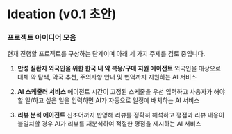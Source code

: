 # Ideation (v0.1 초안)
### 프로젝트 아이디어 모음

현재 진행할 프로젝트를 구상하는 단계이며 아래 세 가지 주제를 검토 중입니다.

1. **만성 질환자 외국인을 위한 한국 내 약 복용/구매 지원 에이전트** 
외국인을 대상으로 대체 약 탐색, 약국 추천, 주의사항 안내 및 번역까지 지원하는 AI 서비스

2. **AI 스케줄러 서비스**
 에이전트 시간이 고정된 스케줄을 우선 입력하고 사용자가 해야 할 일/하고 싶은 일을 입력하면 AI가 자동으로 일정에 배치하는 AI 서비스

3. **리뷰 분석 에이전트** 신조어까지 반영해 리뷰를 정확히 해석하고 평점과 리뷰 내용이 불일치할 경우 AI가 리뷰를 재분석하여 적절한 평점을 제시하는 AI 서비스